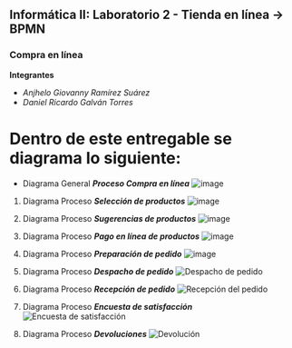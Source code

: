 ## Informática II: Laboratorio 2 - Tienda en línea -> BPMN 
### Compra en línea
**Integrantes**
- *Anjhelo Giovanny Ramírez Suárez*
- *Daniel Ricardo Galván Torres*

# Dentro de este entregable se diagrama lo siguiente:

- Diagrama General ***Proceso Compra en línea***
![image](https://user-images.githubusercontent.com/62915328/190879535-02e34745-d6d4-4cae-b9f0-416d0ec0deee.png)

1. Diagrama Proceso ***Selección de productos***
![image](https://user-images.githubusercontent.com/62915328/190879551-27cec3aa-373b-4896-b62a-3d73d40c21ac.png)

2. Diagrama Proceso ***Sugerencias de productos***
![image](https://user-images.githubusercontent.com/62915328/190879594-fe1625d2-2b63-4694-b28f-2f0d98308293.png)

3. Diagrama Proceso ***Pago en línea de productos***
![image](https://user-images.githubusercontent.com/62915328/190879579-c020e387-a787-4906-9bb3-f33d31ad6628.png)

4. Diagrama Proceso ***Preparación de pedido***
![image](https://user-images.githubusercontent.com/62915328/190879607-77180813-0649-4ae9-ace5-ace42e610f1e.png)

5. Diagrama Proceso ***Despacho de pedido***
![Despacho de pedido](https://user-images.githubusercontent.com/32281973/190935646-f35cc093-60dd-4e0f-9536-3e66c6778527.png)

6. Diagrama Proceso ***Recepción de pedido***
![Recepción del pedido](https://user-images.githubusercontent.com/32281973/190935661-1ccaeceb-eb8b-4d94-bc62-e6ffcb5db01a.png)

7. Diagrama Proceso ***Encuesta de satisfacción***
![Encuesta de satisfacción](https://user-images.githubusercontent.com/32281973/190935670-07fcad8d-8fcd-4f91-8929-79a14d26ab68.png)

8. Diagrama Proceso ***Devoluciones***
![Devolución](https://user-images.githubusercontent.com/32281973/190935687-7336f2e8-bcc3-46ab-83bd-5a56f6017cde.png)

